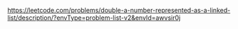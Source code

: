 https://leetcode.com/problems/double-a-number-represented-as-a-linked-list/description/?envType=problem-list-v2&envId=awvsir0j